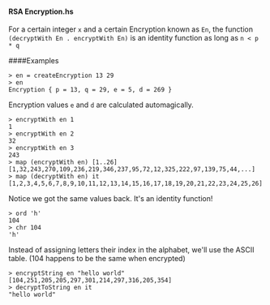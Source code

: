 #### RSA Encryption.hs
For a certain integer `x` and a certain Encryption known as `En`,
the function `(decryptWith En . encryptWith En)` is an identity
function as long as `n < p * q`

####Examples
```
> en = createEncryption 13 29    
> en
Encryption { p = 13, q = 29, e = 5, d = 269 }
```
Encryption values `e` and `d` are calculated automagically.
```  
> encryptWith en 1  
1  
> encryptWith en 2  
32  
> encryptWith en 3  
243  
> map (encryptWith en) [1..26]  
[1,32,243,270,109,236,219,346,237,95,72,12,325,222,97,139,75,44,...]
> map (decryptWith en) it  
[1,2,3,4,5,6,7,8,9,10,11,12,13,14,15,16,17,18,19,20,21,22,23,24,25,26]
```
Notice we got the same values back. It's an identity function!
```  
> ord 'h'  
104  
> chr 104  
'h'  
```
Instead of assigning letters their index in the alphabet, we'll use the ASCII table.
(104 happens to be the same when encrypted)
```
> encryptString en "hello world"  
[104,251,205,205,297,301,214,297,316,205,354]  
> decryptToString en it  
"hello world"
```